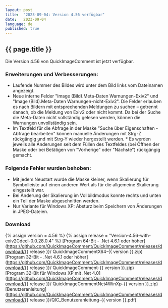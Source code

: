 ```yaml
---
layout: post
title:  "2023-09-04: Version 4.56 verfügbar"
date:   2023-09-04
language: de
published: true
---
```


## {{ page.title }}

Die Version 4.56 von QuickImageComment ist jetzt verfügbar.

### Erweiterungen und Verbesserungen:

* Laufende Nummer des Bildes wird unter dem Bild links vom Dateinamen angezeigt.
* Neue interne Felder "Image (Bild).Meta-Daten Warnungen-Exiv2" und "Image (Bild).Meta-Daten Warnungen-nicht-Exiv2". Die Felder erlauben es nach Bildern mit entsprechenden Meldungen zu suchen – getrennt danach, ob die Meldung von Exiv2 oder nicht kommt. Da bei der Suche die Meta-Daten nicht vollständig gelesen werden, können die Warnungen unvollständig sein.
* Im Textfeld für die Abfrage in der Maske "Suche über Eigenschaften - Abfrage bearbeiten" können manuelle Änderungen mit Strg-Z rückgängig und mit Strg-Y wieder hergestellt werden. * Es werden jeweils alle Änderungen seit dem Füllen des Textfeldes (bei Öffnen der Maske oder bei Betätigen von "Vorherige" oder "Nächste") rückgängig gemacht.

### Folgende Fehler wurden behoben:

* Mit jedem Neustart wurde die Maske kleiner, wenn Skalierung für Symbolleiste auf einen anderen Wert als für die allgemeine Skalierung eingestellt war.
* Bei Änderung der Skalierung im Vollbildmodus konnte rechts und unten ein Teil der Maske abgeschnitten werden.
* Nur Variante für Windows XP: Absturz beim Speichern von Änderungen in JPEG-Dateien.

### Download

{% assign version = 4.56 %}
{% assign release =  "Version-4.56-with-exiv2Cdecl-0.0.28.0.4" %}
[Program 64-Bit - .Net 4.6.1 oder höher](https://github.com/QuickImageComment/QuickImageComment/releases/download/{{ release }}/
QuickImageCommentX64-{{ version }}.zip)<br>
[Program 32-Bit - .Net 4.6.1 oder höher](https://github.com/QuickImageComment/QuickImageComment/releases/download/{{ release }}/
QuickImageComment-{{ version }}.zip)<br>
[Program 32-Bit für Windows XP mit .Net 4.0](https://github.com/QuickImageComment/QuickImageComment/releases/download/{{ release }}/
QuickImageCommentNet4WinXp-{{ version }}.zip)<br>
[Benutzeranleitung](https://github.com/QuickImageComment/QuickImageComment/releases/download/{{ release }}/QIC_Benutzeranleitung-{{ version }}.pdf)
